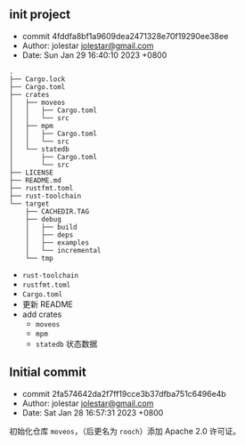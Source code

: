 ## init project

- commit 4fddfa8bf1a9609dea2471328e70f19290ee38ee
- Author: jolestar <jolestar@gmail.com>
- Date:   Sun Jan 29 16:40:10 2023 +0800

```
.
├── Cargo.lock
├── Cargo.toml
├── crates
│   ├── moveos
│   │   ├── Cargo.toml
│   │   └── src
│   ├── mpm
│   │   ├── Cargo.toml
│   │   └── src
│   └── statedb
│       ├── Cargo.toml
│       └── src
├── LICENSE
├── README.md
├── rustfmt.toml
├── rust-toolchain
└── target
    ├── CACHEDIR.TAG
    ├── debug
    │   ├── build
    │   ├── deps
    │   ├── examples
    │   └── incremental
    └── tmp
```

- `rust-toolchain` 
- `rustfmt.toml`
- `Cargo.toml`
- 更新 README
- add crates
  - `moveos`
  - `mpm`
  - `statedb` 状态数据

## Initial commit

- commit 2fa574642da2f7ff19cce3b37dfba751c6496e4b
- Author: jolestar <jolestar@gmail.com>
- Date:   Sat Jan 28 16:57:31 2023 +0800

初始化仓库 `moveos`，（后更名为 `rooch`）添加 Apache 2.0 许可证。
